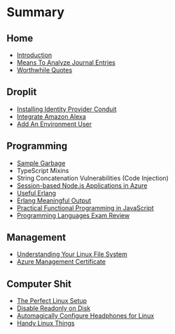 # Summary

## Home

* [Introduction](README.md)
* [Means To Analyze Journal Entries ](means-to-analyze-journal-entries.md)
* [Worthwhile Quotes](worthwhile-quotes.md)

## Droplit

* [Installing Identity Provider Conduit](droplit-installing-identity-provider-conduit.md)
* [Integrate Amazon Alexa](droplit-integrate-amazon-alexa.md)
* [Add An Environment User](add-an-environment-user.md)

## Programming

* [Sample Garbage](sample-garbage.md)
* TypeScript Mixins
* String Concatenation Vulnerabilities \(Code Injection\)
* [Session-based Node.js Applications in Azure ](stateful-nodejs-applications-in-azure.md)
* [Useful Erlang](useful-erlang-functions.md)
* [Erlang Meaningful Output](erlang-meaningful-output.md)
* [Practical Functional Programming in JavaScript](practical-functional-programming-in-javascript.md)
* [Programming Languages Exam Review](programming-languages-exam-review.md)

## Management

* [Understanding Your Linux File System](understanding-your-linux-file-system.md)
* [Azure Management Certificate](azure-management-certificate.md)

## Computer Shit

* [The Perfect Linux Setup](the-perfect-linux-setup.md)
* [Disable Readonly on Disk](disable-readonly-on-disk.md)
* [Automagically Configure Headphones for Linux](automagically-configure-headphones-for-linux.md)
* [Handy Linux Things](unix-tools.md)

